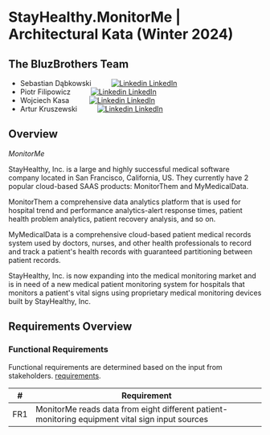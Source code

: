 # StayHealthy.MonitorMe | Architectural Kata (Winter 2024)

## The BluzBrothers Team
* Sebastian Dąbkowski &emsp;&emsp; &nbsp;[![Linkedin](https://i.stack.imgur.com/gVE0j.png) LinkedIn](https://www.linkedin.com/in/sebastiandabkowski/)
* Piotr Filipowicz &emsp;&emsp; &nbsp;[![Linkedin](https://i.stack.imgur.com/gVE0j.png) LinkedIn](https://www.linkedin.com/in/piotr-filipowicz-402b062a/)
* Wojciech Kasa &emsp;&emsp; &nbsp;[![Linkedin](https://i.stack.imgur.com/gVE0j.png) LinkedIn](https://www.linkedin.com/in/wojciech-kasa-b271b0141/)
* Artur Kruszewski &emsp;&emsp; &nbsp;[![Linkedin](https://i.stack.imgur.com/gVE0j.png) LinkedIn](https://www.linkedin.com/in/artur-kruszewski/)
## Overview

*MonitorMe*

StayHealthy, Inc. is a large and highly successful medical software company located in San Francisco, California, US. They currently have 2 popular cloud-based SAAS products: MonitorThem and MyMedicalData.

MonitorThem a comprehensive data analytics platform that is used for hospital trend and performance analytics-alert response times, patient health problem analytics, patient recovery analysis, and so on.

MyMedicalData is a comprehensive cloud-based patient medical records system used by doctors, nurses, and other health professionals to record and track a patient's health records with guaranteed partitioning between patient records.

StayHealthy, Inc. is now expanding into the medical monitoring market and is in need of a new medical patient monitoring system for hospitals that monitors a patient's vital signs using proprietary medical monitoring devices built by StayHealthy, Inc.

## Requirements Overview

### Functional Requirements

Functional requirements are determined based on the input from stakeholders. [requirements](requirements.md).

| #    | Requirement                                                                                                                                                 |
| ---- | ----------------------------------------------------------------------------------------------------------------------------------------------------------- |
| FR1  | MonitorMe reads data from eight different patient-monitoring equipment vital sign input sources                                                             |
